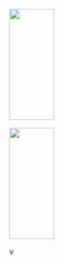 <p>
  <img 
       width="40%"  
       height="200px" 
       align="center" 
       src= "https://github-readme-stats.vercel.app/api?username=AllanDonato7&show_icons=true&theme=radical"/>
   
  <img 
       width="40%" 
       height="200px" 
       align="center" 
       src= "https://github-readme-stats.vercel.app/api/top-langs/?username=AllanDonato7&layout=compact&theme=radical"/>
</p>
  
  
 
v
